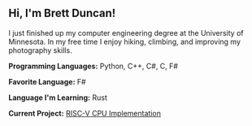 
## Hi, I'm Brett Duncan!

I just finished up my computer engineering degree at the University of Minnesota. In my free time I enjoy hiking, climbing, and improving my photography skills.


**Programming Languages:** Python, C++, C#, C, F#

**Favorite Language:** F#

**Language I'm Learning:** Rust

**Current Project:** [RISC-V CPU Implementation](https://github.com/brett-dun/risc-v)
